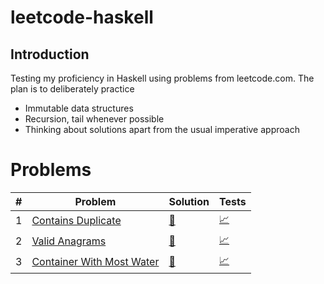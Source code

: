 # leetcode-haskell

## Introduction

Testing my proficiency in Haskell using problems from leetcode.com. The plan is to deliberately practice

- Immutable data structures
- Recursion, tail whenever possible
- Thinking about solutions apart from the usual imperative approach

# Problems

| # | Problem                        | Solution                        | Tests                                             |
|---|--------------------------------|---------------------------------|---------------------------------------------------|
| 1 | [Contains Duplicate][1]        | [:green_book:](./src/Lib217.hs) | [:chart_with_upwards_trend:](./test/LC217Spec.hs) |
| 2 | [Valid Anagrams][2]            | [:green_book:](./src/Lib242.hs) | [:chart_with_upwards_trend:](./test/LC242Spec.hs) |
| 3 | [Container With Most Water][3] | [:orange_book:](./src/Lib11.hs) | [:chart_with_upwards_trend:](./test/LC11Spec.hs)  |


[1]: https://leetcode.com/problems/contains-duplicate/
[2]: https://leetcode.com/problems/valid-anagram/
[3]: https://leetcode.com/problems/container-with-most-water/
